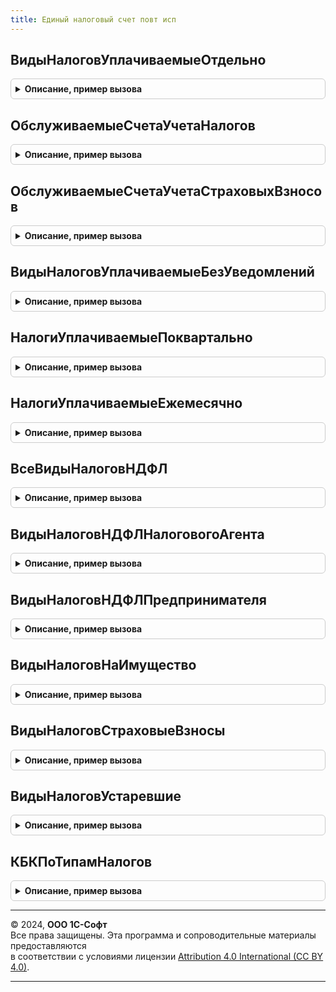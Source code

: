 ```yaml
---
title: Единый налоговый счет повт исп
---
```



## ВидыНалоговУплачиваемыеОтдельно
<details style="margin: 1em 0; padding: 0.5em; border: 1px solid #ccc; border-radius: 6px;">

<summary style="font-weight: bold; cursor: pointer;">Описание, пример вызова</summary>

```bsl

Функция ВидыНалоговУплачиваемыеОтдельно(Период) Экспорт
```

Пример вызова
```bsl
Результат = ЕдиныйНалоговыйСчетПовтИсп.ВидыНалоговУплачиваемыеОтдельно(Период) 
```
</details>

## ОбслуживаемыеСчетаУчетаНалогов
<details style="margin: 1em 0; padding: 0.5em; border: 1px solid #ccc; border-radius: 6px;">

<summary style="font-weight: bold; cursor: pointer;">Описание, пример вызова</summary>

```bsl

//++ НЕ УТ

Функция ОбслуживаемыеСчетаУчетаНалогов() Экспорт
```

Пример вызова
```bsl
Результат = ЕдиныйНалоговыйСчетПовтИсп.ОбслуживаемыеСчетаУчетаНалогов() 
```
</details>

## ОбслуживаемыеСчетаУчетаСтраховыхВзносов
<details style="margin: 1em 0; padding: 0.5em; border: 1px solid #ccc; border-radius: 6px;">

<summary style="font-weight: bold; cursor: pointer;">Описание, пример вызова</summary>

```bsl

Функция ОбслуживаемыеСчетаУчетаСтраховыхВзносов(Период) Экспорт
```

Пример вызова
```bsl
Результат = ЕдиныйНалоговыйСчетПовтИсп.ОбслуживаемыеСчетаУчетаСтраховыхВзносов(Период) 
```
</details>

## ВидыНалоговУплачиваемыеБезУведомлений
<details style="margin: 1em 0; padding: 0.5em; border: 1px solid #ccc; border-radius: 6px;">

<summary style="font-weight: bold; cursor: pointer;">Описание, пример вызова</summary>

```bsl

Функция ВидыНалоговУплачиваемыеБезУведомлений() Экспорт
```

Пример вызова
```bsl
Результат = ЕдиныйНалоговыйСчетПовтИсп.ВидыНалоговУплачиваемыеБезУведомлений() 
```
</details>

## НалогиУплачиваемыеПоквартально
<details style="margin: 1em 0; padding: 0.5em; border: 1px solid #ccc; border-radius: 6px;">

<summary style="font-weight: bold; cursor: pointer;">Описание, пример вызова</summary>

```bsl

Функция НалогиУплачиваемыеПоквартально() Экспорт
```

Пример вызова
```bsl
Результат = ЕдиныйНалоговыйСчетПовтИсп.НалогиУплачиваемыеПоквартально() 
```
</details>

## НалогиУплачиваемыеЕжемесячно
<details style="margin: 1em 0; padding: 0.5em; border: 1px solid #ccc; border-radius: 6px;">

<summary style="font-weight: bold; cursor: pointer;">Описание, пример вызова</summary>

```bsl

Функция НалогиУплачиваемыеЕжемесячно() Экспорт
```

Пример вызова
```bsl
Результат = ЕдиныйНалоговыйСчетПовтИсп.НалогиУплачиваемыеЕжемесячно() 
```
</details>

## ВсеВидыНалоговНДФЛ
<details style="margin: 1em 0; padding: 0.5em; border: 1px solid #ccc; border-radius: 6px;">

<summary style="font-weight: bold; cursor: pointer;">Описание, пример вызова</summary>

```bsl

Функция ВсеВидыНалоговНДФЛ() Экспорт
```

Пример вызова
```bsl
Результат = ЕдиныйНалоговыйСчетПовтИсп.ВсеВидыНалоговНДФЛ() 
```
</details>

## ВидыНалоговНДФЛНалоговогоАгента
<details style="margin: 1em 0; padding: 0.5em; border: 1px solid #ccc; border-radius: 6px;">

<summary style="font-weight: bold; cursor: pointer;">Описание, пример вызова</summary>

```bsl

Функция ВидыНалоговНДФЛНалоговогоАгента() Экспорт
```

Пример вызова
```bsl
Результат = ЕдиныйНалоговыйСчетПовтИсп.ВидыНалоговНДФЛНалоговогоАгента() 
```
</details>

## ВидыНалоговНДФЛПредпринимателя
<details style="margin: 1em 0; padding: 0.5em; border: 1px solid #ccc; border-radius: 6px;">

<summary style="font-weight: bold; cursor: pointer;">Описание, пример вызова</summary>

```bsl

Функция ВидыНалоговНДФЛПредпринимателя() Экспорт
```

Пример вызова
```bsl
Результат = ЕдиныйНалоговыйСчетПовтИсп.ВидыНалоговНДФЛПредпринимателя() 
```
</details>

## ВидыНалоговНаИмущество
<details style="margin: 1em 0; padding: 0.5em; border: 1px solid #ccc; border-radius: 6px;">

<summary style="font-weight: bold; cursor: pointer;">Описание, пример вызова</summary>

```bsl

Функция ВидыНалоговНаИмущество() Экспорт
```

Пример вызова
```bsl
Результат = ЕдиныйНалоговыйСчетПовтИсп.ВидыНалоговНаИмущество() 
```
</details>

## ВидыНалоговСтраховыеВзносы
<details style="margin: 1em 0; padding: 0.5em; border: 1px solid #ccc; border-radius: 6px;">

<summary style="font-weight: bold; cursor: pointer;">Описание, пример вызова</summary>

```bsl

Функция ВидыНалоговСтраховыеВзносы() Экспорт
```

Пример вызова
```bsl
Результат = ЕдиныйНалоговыйСчетПовтИсп.ВидыНалоговСтраховыеВзносы() 
```
</details>

## ВидыНалоговУстаревшие
<details style="margin: 1em 0; padding: 0.5em; border: 1px solid #ccc; border-radius: 6px;">

<summary style="font-weight: bold; cursor: pointer;">Описание, пример вызова</summary>

```bsl

Функция ВидыНалоговУстаревшие(Период) Экспорт
```

Пример вызова
```bsl
Результат = ЕдиныйНалоговыйСчетПовтИсп.ВидыНалоговУстаревшие(Период) 
```
</details>

## КБКПоТипамНалогов
<details style="margin: 1em 0; padding: 0.5em; border: 1px solid #ccc; border-radius: 6px;">

<summary style="font-weight: bold; cursor: pointer;">Описание, пример вызова</summary>

```bsl

Функция КБКПоТипамНалогов(Период) Экспорт
```

Пример вызова
```bsl
Результат = ЕдиныйНалоговыйСчетПовтИсп.КБКПоТипамНалогов(Период) 
```
</details>

---

© 2024, **ООО 1С-Софт**  
Все права защищены. Эта программа и сопроводительные материалы предоставляются  
в соответствии с условиями лицензии [Attribution 4.0 International (CC BY 4.0)](https://creativecommons.org/licenses/by/4.0/legalcode).

---
